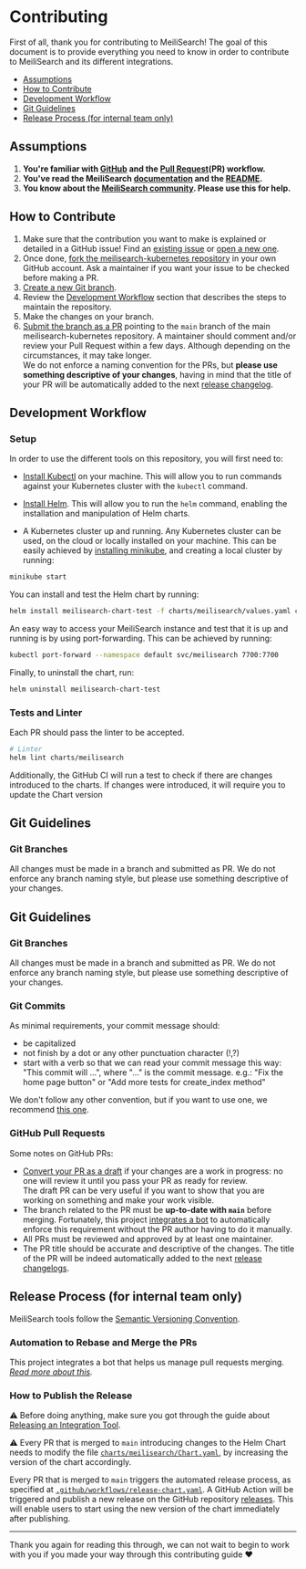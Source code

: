 # Contributing <!-- omit in toc -->

First of all, thank you for contributing to MeiliSearch! The goal of this document is to provide everything you need to know in order to contribute to MeiliSearch and its different integrations.

- [Assumptions](#assumptions)
- [How to Contribute](#how-to-contribute)
- [Development Workflow](#development-workflow)
- [Git Guidelines](#git-guidelines)
- [Release Process (for internal team only)](#release-process-for-internal-team-only)

## Assumptions

1. **You're familiar with [GitHub](https://github.com) and the [Pull Request](https://help.github.com/en/github/collaborating-with-issues-and-pull-requests/about-pull-requests)(PR) workflow.**
2. **You've read the MeiliSearch [documentation](https://docs.meilisearch.com) and the [README](/README.md).**
3. **You know about the [MeiliSearch community](https://docs.meilisearch.com/learn/what_is_meilisearch/contact.html). Please use this for help.**

## How to Contribute

1. Make sure that the contribution you want to make is explained or detailed in a GitHub issue! Find an [existing issue](https://github.com/meilisearch/meilisearch-kubernetes/issues/) or [open a new one](https://github.com/meilisearch/meilisearch-kubernetes/issues/new).
2. Once done, [fork the meilisearch-kubernetes repository](https://help.github.com/en/github/getting-started-with-github/fork-a-repo) in your own GitHub account. Ask a maintainer if you want your issue to be checked before making a PR.
3. [Create a new Git branch](https://help.github.com/en/github/collaborating-with-issues-and-pull-requests/creating-and-deleting-branches-within-your-repository).
4. Review the [Development Workflow](#workflow) section that describes the steps to maintain the repository.
5. Make the changes on your branch.
6. [Submit the branch as a PR](https://help.github.com/en/github/collaborating-with-issues-and-pull-requests/creating-a-pull-request-from-a-fork) pointing to the `main` branch of the main meilisearch-kubernetes repository. A maintainer should comment and/or review your Pull Request within a few days. Although depending on the circumstances, it may take longer.<br>
 We do not enforce a naming convention for the PRs, but **please use something descriptive of your changes**, having in mind that the title of your PR will be automatically added to the next [release changelog](https://github.com/meilisearch/meilisearch-kubernetes/releases/).

## Development Workflow

### Setup <!-- omit in toc -->

In order to use the different tools on this repository, you will first need to:

- [Install Kubectl](https://kubernetes.io/docs/tasks/tools/#kubectl) on your machine. This will allow you to run commands against your Kubernetes cluster with the `kubectl` command.

- [Install Helm](https://helm.sh/docs/intro/install/). This will allow you to run the `helm` command, enabling the installation and manipulation of Helm charts.

- A Kubernetes cluster up and running. Any Kubernetes cluster can be used, on the cloud or locally installed on your machine. This can be easily achieved by [installing minikube](https://minikube.sigs.k8s.io/docs/start/), and creating a local cluster by running:

```bash
minikube start
```

You can install and test the Helm chart by running:

```bash
helm install meilisearch-chart-test -f charts/meilisearch/values.yaml charts/meilisearch
```

An easy way to access your MeiliSearch instance and test that it is up and running is by using port-forwarding. This can be achieved by running:

```bash
kubectl port-forward --namespace default svc/meilisearch 7700:7700
```

Finally, to uninstall the chart, run:

```bash
helm uninstall meilisearch-chart-test 
```

### Tests and Linter <!-- omit in toc -->


Each PR should pass the linter to be accepted.

```bash
# Linter
helm lint charts/meilisearch 
```

Additionally, the GitHub CI will run a test to check if there are changes introduced to the charts. If changes were introduced, it will require you to update the Chart version 

## Git Guidelines

### Git Branches <!-- omit in toc -->

All changes must be made in a branch and submitted as PR.
We do not enforce any branch naming style, but please use something descriptive of your changes.

## Git Guidelines

### Git Branches <!-- omit in toc -->

All changes must be made in a branch and submitted as PR.
We do not enforce any branch naming style, but please use something descriptive of your changes.

### Git Commits <!-- omit in toc -->

As minimal requirements, your commit message should:
- be capitalized
- not finish by a dot or any other punctuation character (!,?)
- start with a verb so that we can read your commit message this way: "This commit will ...", where "..." is the commit message.
  e.g.: "Fix the home page button" or "Add more tests for create_index method"

We don't follow any other convention, but if you want to use one, we recommend [this one](https://chris.beams.io/posts/git-commit/).

### GitHub Pull Requests <!-- omit in toc -->

Some notes on GitHub PRs:

- [Convert your PR as a draft](https://help.github.com/en/github/collaborating-with-issues-and-pull-requests/changing-the-stage-of-a-pull-request) if your changes are a work in progress: no one will review it until you pass your PR as ready for review.<br>
  The draft PR can be very useful if you want to show that you are working on something and make your work visible.
- The branch related to the PR must be **up-to-date with `main`** before merging. Fortunately, this project [integrates a bot](https://github.com/meilisearch/integration-guides/blob/main/guides/bors.md) to automatically enforce this requirement without the PR author having to do it manually.
- All PRs must be reviewed and approved by at least one maintainer.
- The PR title should be accurate and descriptive of the changes. The title of the PR will be indeed automatically added to the next [release changelogs](https://github.com/meilisearch/meilisearch-kubernetes/releases/).

## Release Process (for internal team only)

MeiliSearch tools follow the [Semantic Versioning Convention](https://semver.org/).

### Automation to Rebase and Merge the PRs <!-- omit in toc -->

This project integrates a bot that helps us manage pull requests merging.<br>
_[Read more about this](https://github.com/meilisearch/integration-guides/blob/main/guides/bors.md)._

### How to Publish the Release <!-- omit in toc -->

⚠️ Before doing anything, make sure you got through the guide about [Releasing an Integration Tool](https://github.com/meilisearch/integration-guides/blob/main/guides/integration-tool-release.md).

⚠️ Every PR that is merged to `main` introducing changes to the Helm Chart needs to modify the file [`charts/meilisearch/Chart.yaml`](charts/meilisearch/Chart.yaml), by increasing the version of the chart accordingly.

Every PR that is merged to `main` triggers the automated release process, as specified at [`.github/workflows/release-chart.yaml`](.github/workflows/release-chart.yaml). A GitHub Action will be triggered and publish a new release on the GitHub repository [releases](https://github.com/meilisearch/meilisearch-kubernetes/releases). This will enable users to start using the new version of the chart immediately after publishing.

<hr>

Thank you again for reading this through, we can not wait to begin to work with you if you made your way through this contributing guide ❤️
